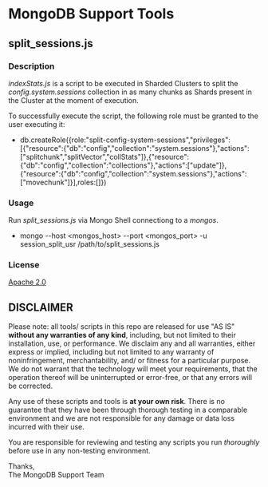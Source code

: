 MongoDB Support Tools
=====================

split_sessions.js
-----------------

### Description

_indexStats.js_ is a script to be executed in Sharded Clusters to split the _config.system.sessions_ collection in as many chunks as Shards present in the Cluster at the moment of execution.

To successfully execute the script, the following role must be granted to the user executing it:
 - db.createRole({role:"split-config-system-sessions","privileges":[{"resource":{"db":"config","collection":"system.sessions"},"actions":["splitchunk","splitVector","collStats"]},{"resource":{"db":"config","collection":"collections"},"actions":["update"]},{"resource":{"db":"config","collection":"system.sessions"},"actions":["movechunk"]}],roles:[]})

### Usage

Run _split_sessions.js_ via Mongo Shell connectiong to a _mongos_.
 - mongo --host <mongos_host> --port <mongos_port> -u session_split_usr /path/to/split_sessions.js 
 

### License

[Apache 2.0](http://www.apache.org/licenses/LICENSE-2.0)


DISCLAIMER
----------
Please note: all tools/ scripts in this repo are released for use "AS IS" **without any warranties of any kind**,
including, but not limited to their installation, use, or performance.  We disclaim any and all warranties, either 
express or implied, including but not limited to any warranty of noninfringement, merchantability, and/ or fitness 
for a particular purpose.  We do not warrant that the technology will meet your requirements, that the operation 
thereof will be uninterrupted or error-free, or that any errors will be corrected.

Any use of these scripts and tools is **at your own risk**.  There is no guarantee that they have been through 
thorough testing in a comparable environment and we are not responsible for any damage or data loss incurred with 
their use.

You are responsible for reviewing and testing any scripts you run *thoroughly* before use in any non-testing 
environment.

Thanks,  
The MongoDB Support Team